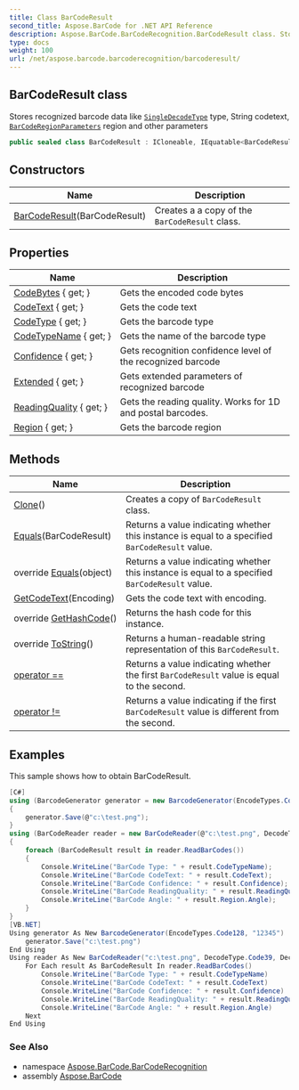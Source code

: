 ```yaml
---
title: Class BarCodeResult
second_title: Aspose.BarCode for .NET API Reference
description: Aspose.BarCode.BarCodeRecognition.BarCodeResult class. Stores recognized barcode data like SingleDecodeType type String codetext BarCodeRegionParameters region and other parameters
type: docs
weight: 100
url: /net/aspose.barcode.barcoderecognition/barcoderesult/
---
```

## BarCodeResult class

Stores recognized barcode data like [`SingleDecodeType`](../singledecodetype/) type, String codetext, [`BarCodeRegionParameters`](../barcoderegionparameters/) region and other parameters

```csharp
public sealed class BarCodeResult : ICloneable, IEquatable<BarCodeResult>
```

## Constructors

| Name | Description |
| --- | --- |
| [BarCodeResult](barcoderesult/)(BarCodeResult) | Creates a a copy of the `BarCodeResult` class. |

## Properties

| Name | Description |
| --- | --- |
| [CodeBytes](../../aspose.barcode.barcoderecognition/barcoderesult/codebytes/) { get; } | Gets the encoded code bytes |
| [CodeText](../../aspose.barcode.barcoderecognition/barcoderesult/codetext/) { get; } | Gets the code text |
| [CodeType](../../aspose.barcode.barcoderecognition/barcoderesult/codetype/) { get; } | Gets the barcode type |
| [CodeTypeName](../../aspose.barcode.barcoderecognition/barcoderesult/codetypename/) { get; } | Gets the name of the barcode type |
| [Confidence](../../aspose.barcode.barcoderecognition/barcoderesult/confidence/) { get; } | Gets recognition confidence level of the recognized barcode |
| [Extended](../../aspose.barcode.barcoderecognition/barcoderesult/extended/) { get; } | Gets extended parameters of recognized barcode |
| [ReadingQuality](../../aspose.barcode.barcoderecognition/barcoderesult/readingquality/) { get; } | Gets the reading quality. Works for 1D and postal barcodes. |
| [Region](../../aspose.barcode.barcoderecognition/barcoderesult/region/) { get; } | Gets the barcode region |

## Methods

| Name | Description |
| --- | --- |
| [Clone](../../aspose.barcode.barcoderecognition/barcoderesult/clone/)() | Creates a copy of `BarCodeResult` class. |
| [Equals](../../aspose.barcode.barcoderecognition/barcoderesult/equals/#equals)(BarCodeResult) | Returns a value indicating whether this instance is equal to a specified `BarCodeResult` value. |
| override [Equals](../../aspose.barcode.barcoderecognition/barcoderesult/equals/#equals_1)(object) | Returns a value indicating whether this instance is equal to a specified `BarCodeResult` value. |
| [GetCodeText](../../aspose.barcode.barcoderecognition/barcoderesult/getcodetext/)(Encoding) | Gets the code text with encoding. |
| override [GetHashCode](../../aspose.barcode.barcoderecognition/barcoderesult/gethashcode/)() | Returns the hash code for this instance. |
| override [ToString](../../aspose.barcode.barcoderecognition/barcoderesult/tostring/)() | Returns a human-readable string representation of this `BarCodeResult`. |
| [operator ==](../../aspose.barcode.barcoderecognition/barcoderesult/op_equality/) | Returns a value indicating whether the first `BarCodeResult` value is equal to the second. |
| [operator !=](../../aspose.barcode.barcoderecognition/barcoderesult/op_inequality/) | Returns a value indicating if the first `BarCodeResult` value is different from the second. |

## Examples

This sample shows how to obtain BarCodeResult.

```csharp
[C#]
using (BarcodeGenerator generator = new BarcodeGenerator(EncodeTypes.Code128, "12345"))
{
    generator.Save(@"c:\test.png");
}
using (BarCodeReader reader = new BarCodeReader(@"c:\test.png", DecodeType.Code39, DecodeType.Code128))
{
    foreach (BarCodeResult result in reader.ReadBarCodes())
    {
        Console.WriteLine("BarCode Type: " + result.CodeTypeName);
        Console.WriteLine("BarCode CodeText: " + result.CodeText);
        Console.WriteLine("BarCode Confidence: " + result.Confidence);
        Console.WriteLine("BarCode ReadingQuality: " + result.ReadingQuality);
        Console.WriteLine("BarCode Angle: " + result.Region.Angle);
    }
}
[VB.NET]
Using generator As New BarcodeGenerator(EncodeTypes.Code128, "12345")
    generator.Save("c:\test.png")
End Using
Using reader As New BarCodeReader("c:\test.png", DecodeType.Code39, DecodeType.Code128)
    For Each result As BarCodeResult In reader.ReadBarCodes()
        Console.WriteLine("BarCode Type: " + result.CodeTypeName)
        Console.WriteLine("BarCode CodeText: " + result.CodeText)
        Console.WriteLine("BarCode Confidence: " + result.Confidence)
        Console.WriteLine("BarCode ReadingQuality: " + result.ReadingQuality)
        Console.WriteLine("BarCode Angle: " + result.Region.Angle)
    Next
End Using
```

### See Also

* namespace [Aspose.BarCode.BarCodeRecognition](../../aspose.barcode.barcoderecognition/)
* assembly [Aspose.BarCode](../../)


